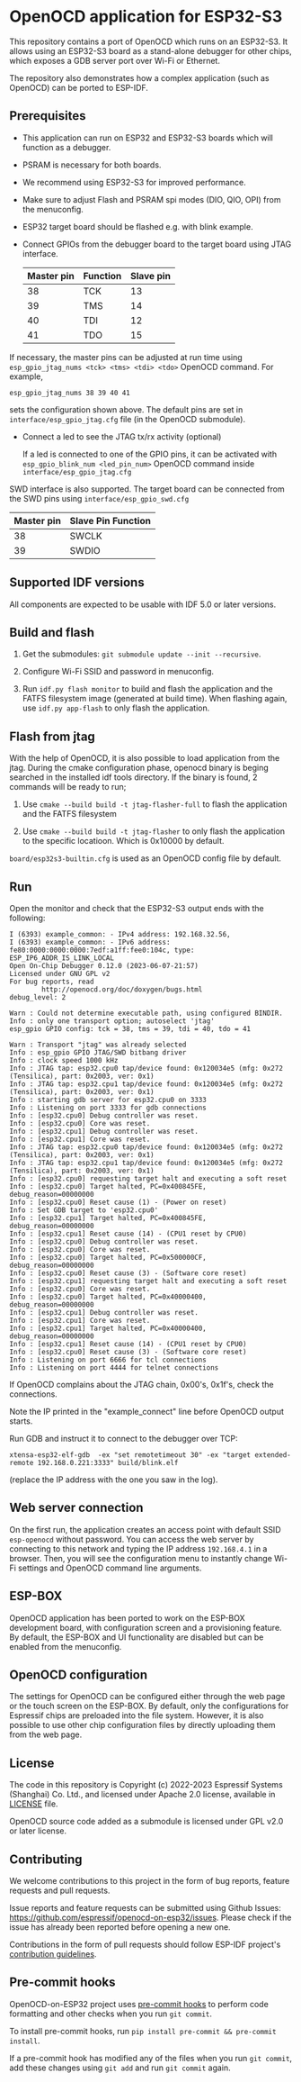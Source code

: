 # OpenOCD application for ESP32-S3

This repository contains a port of OpenOCD which runs on an ESP32-S3. It allows using an ESP32-S3 board as a stand-alone debugger for other chips, which exposes a GDB server port over Wi-Fi or Ethernet.

The repository also demonstrates how a complex application (such as OpenOCD) can be ported to ESP-IDF.

## Prerequisites

- This application can run on ESP32 and ESP32-S3 boards which will function as a debugger.
- PSRAM is necessary for both boards.
- We recommend using ESP32-S3 for improved performance.
- Make sure to adjust Flash and PSRAM spi modes (DIO, QIO, OPI) from the menuconfig.
- ESP32 target board should be flashed e.g. with blink example.
- Connect GPIOs from the debugger board to the target board using JTAG interface.

  |Master pin | Function | Slave pin |
  |-----------|----------|-----------|
  | 38        | TCK      | 13        |
  | 39        | TMS      | 14        |
  | 40        | TDI      | 12        |
  | 41        | TDO      | 15        |

If necessary, the master pins can be adjusted at run time using `esp_gpio_jtag_nums <tck> <tms> <tdi> <tdo>` OpenOCD command. For example,

    esp_gpio_jtag_nums 38 39 40 41

sets the configuration shown above. The default pins are set in `interface/esp_gpio_jtag.cfg` file (in the OpenOCD submodule).

- Connect a led to see the JTAG tx/rx activity (optional)

  If a led is connected to one of the GPIO pins, it can be activated with  `esp_gpio_blink_num <led_pin_num>` OpenOCD command inside `interface/esp_gpio_jtag.cfg`

SWD interface is also supported. The target board can be connected from the SWD pins using `interface/esp_gpio_swd.cfg`

|Master pin | Slave Pin Function |
|-----------|--------------------|
| 38        |       SWCLK        |
| 39        |       SWDIO        |

## Supported IDF versions

All components are expected to be usable with IDF 5.0 or later versions.

## Build and flash

1. Get the submodules: `git submodule update --init --recursive`.

2. Configure Wi-Fi SSID and password in menuconfig.

3. Run `idf.py flash monitor` to build and flash the application and the FATFS filesystem image (generated at build time). When flashing again, use `idf.py app-flash` to only flash the application.

## Flash from jtag

With the help of OpenOCD, it is also possible to load application from the jtag. During the cmake configuration phase, openocd binary is beging searched in the installed idf tools directory. If the binary is found, 2 commands will be ready to run;

1. Use `cmake --build build -t jtag-flasher-full`  to flash the application and the FATFS filesystem

2. Use `cmake --build build -t jtag-flasher` to only flash the application to the specific locatioon. Which is 0x10000 by default.

`board/esp32s3-builtin.cfg` is used as an OpenOCD config file by default.

## Run

Open the monitor and check that the ESP32-S3 output ends with the following:

```
I (6393) example_common: - IPv4 address: 192.168.32.56,
I (6393) example_common: - IPv6 address: fe80:0000:0000:0000:7edf:a1ff:fee0:104c, type: ESP_IP6_ADDR_IS_LINK_LOCAL
Open On-Chip Debugger 0.12.0 (2023-06-07-21:57)
Licensed under GNU GPL v2
For bug reports, read
        http://openocd.org/doc/doxygen/bugs.html
debug_level: 2

Warn : Could not determine executable path, using configured BINDIR.
Info : only one transport option; autoselect 'jtag'
esp_gpio GPIO config: tck = 38, tms = 39, tdi = 40, tdo = 41

Warn : Transport "jtag" was already selected
Info : esp_gpio GPIO JTAG/SWD bitbang driver
Info : clock speed 1000 kHz
Info : JTAG tap: esp32.cpu0 tap/device found: 0x120034e5 (mfg: 0x272 (Tensilica), part: 0x2003, ver: 0x1)
Info : JTAG tap: esp32.cpu1 tap/device found: 0x120034e5 (mfg: 0x272 (Tensilica), part: 0x2003, ver: 0x1)
Info : starting gdb server for esp32.cpu0 on 3333
Info : Listening on port 3333 for gdb connections
Info : [esp32.cpu0] Debug controller was reset.
Info : [esp32.cpu0] Core was reset.
Info : [esp32.cpu1] Debug controller was reset.
Info : [esp32.cpu1] Core was reset.
Info : JTAG tap: esp32.cpu0 tap/device found: 0x120034e5 (mfg: 0x272 (Tensilica), part: 0x2003, ver: 0x1)
Info : JTAG tap: esp32.cpu1 tap/device found: 0x120034e5 (mfg: 0x272 (Tensilica), part: 0x2003, ver: 0x1)
Info : [esp32.cpu0] requesting target halt and executing a soft reset
Info : [esp32.cpu0] Target halted, PC=0x400845FE, debug_reason=00000000
Info : [esp32.cpu0] Reset cause (1) - (Power on reset)
Info : Set GDB target to 'esp32.cpu0'
Info : [esp32.cpu1] Target halted, PC=0x400845FE, debug_reason=00000000
Info : [esp32.cpu1] Reset cause (14) - (CPU1 reset by CPU0)
Info : [esp32.cpu0] Debug controller was reset.
Info : [esp32.cpu0] Core was reset.
Info : [esp32.cpu0] Target halted, PC=0x500000CF, debug_reason=00000000
Info : [esp32.cpu0] Reset cause (3) - (Software core reset)
Info : [esp32.cpu1] requesting target halt and executing a soft reset
Info : [esp32.cpu0] Core was reset.
Info : [esp32.cpu0] Target halted, PC=0x40000400, debug_reason=00000000
Info : [esp32.cpu1] Debug controller was reset.
Info : [esp32.cpu1] Core was reset.
Info : [esp32.cpu1] Target halted, PC=0x40000400, debug_reason=00000000
Info : [esp32.cpu1] Reset cause (14) - (CPU1 reset by CPU0)
Info : [esp32.cpu0] Reset cause (3) - (Software core reset)
Info : Listening on port 6666 for tcl connections
Info : Listening on port 4444 for telnet connections
```

If OpenOCD complains about the JTAG chain, 0x00's, 0x1f's, check the connections.

Note the IP printed in the "example_connect" line before OpenOCD output starts.

Run GDB and instruct it to connect to the debugger over TCP:

    xtensa-esp32-elf-gdb  -ex "set remotetimeout 30" -ex "target extended-remote 192.168.0.221:3333" build/blink.elf

(replace the IP address with the one you saw in the log).

## Web server connection

On the first run, the application creates an access point with default SSID `esp-openocd` without password. You can access the web server by connecting to this network and typing the IP address `192.168.4.1` in a browser. Then, you will see the configuration menu to instantly change Wi-Fi settings and OpenOCD command line arguments.

## ESP-BOX

OpenOCD application has been ported to work on the ESP-BOX development board, with configuration screen and a provisioning feature.
By default, the ESP-BOX and UI functionality are disabled but can be enabled from the menuconfig.

## OpenOCD configuration

The settings for OpenOCD can be configured either through the web page or the touch screen on the ESP-BOX. By default, only the configurations for Espressif chips are preloaded into the file system. However, it is also possible to use other chip configuration files by directly uploading them from the web page.

## License

The code in this repository is Copyright (c) 2022-2023 Espressif Systems (Shanghai) Co. Ltd., and licensed under Apache 2.0 license, available in [LICENSE](LICENSE) file.

OpenOCD source code added as a submodule is licensed under GPL v2.0 or later license.

## Contributing

We welcome contributions to this project in the form of bug reports, feature requests and pull requests.

Issue reports and feature requests can be submitted using Github Issues: https://github.com/espressif/openocd-on-esp32/issues. Please check if the issue has already been reported before opening a new one.

Contributions in the form of pull requests should follow ESP-IDF project's [contribution guidelines](https://docs.espressif.com/projects/esp-idf/en/latest/esp32/contribute/index.html).

## Pre-commit hooks

OpenOCD-on-ESP32 project uses [pre-commit hooks](https://pre-commit.com/) to perform code formatting and other checks when you run `git commit`.

To install pre-commit hooks, run `pip install pre-commit && pre-commit install`.

If a pre-commit hook has modified any of the files when you run `git commit`, add these changes using `git add` and run `git commit` again.
